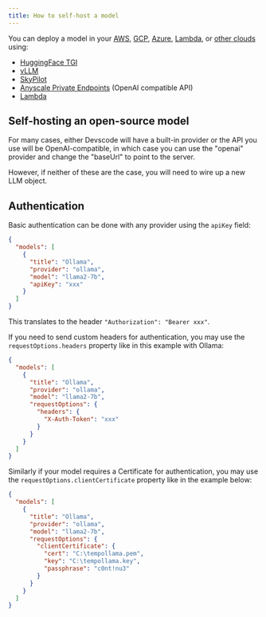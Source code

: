 ```yaml
---
title: How to self-host a model
---
```


You can deploy a model in your [AWS](https://github.com/khulnasoft/deploy-os-code-llm#aws), [GCP](https://github.com/khulnasoft/deploy-os-code-llm#gcp), [Azure](https://github.com/khulnasoft/deploy-os-code-llm#azure), [Lambda](https://lambdalabs.com/), or [other clouds](https://github.com/khulnasoft/deploy-os-code-llm#others-2) using:

- [HuggingFace TGI](https://github.com/khulnasoft/deploy-os-code-llm#tgi)
- [vLLM](https://github.com/khulnasoft/deploy-os-code-llm#vllm)
- [SkyPilot](https://github.com/khulnasoft/deploy-os-code-llm#skypilot)
- [Anyscale Private Endpoints](https://github.com/khulnasoft/deploy-os-code-llm#anyscale-private-endpoints) (OpenAI compatible API)
- [Lambda](https://github.com/khulnasoft/deploy-os-code-llm#lambda)

## Self-hosting an open-source model

For many cases, either Devscode will have a built-in provider or the API you use will be OpenAI-compatible, in which case you can use the "openai" provider and change the "baseUrl" to point to the server.

However, if neither of these are the case, you will need to wire up a new LLM object.

## Authentication

Basic authentication can be done with any provider using the `apiKey` field:

```json title="config.json"
{
  "models": [
    {
      "title": "Ollama",
      "provider": "ollama",
      "model": "llama2-7b",
      "apiKey": "xxx"
    }
  ]
}
```

This translates to the header `"Authorization": "Bearer xxx"`.

If you need to send custom headers for authentication, you may use the `requestOptions.headers` property like in this example with Ollama:

```json title="config.json"
{
  "models": [
    {
      "title": "Ollama",
      "provider": "ollama",
      "model": "llama2-7b",
      "requestOptions": {
        "headers": {
          "X-Auth-Token": "xxx"
        }
      }
    }
  ]
}
```

Similarly if your model requires a Certificate for authentication, you may use the `requestOptions.clientCertificate` property like in the example below:

```json title="config.json"
{
  "models": [
    {
      "title": "Ollama",
      "provider": "ollama",
      "model": "llama2-7b",
      "requestOptions": {
        "clientCertificate": {
          "cert": "C:\tempollama.pem",
          "key": "C:\tempollama.key",
          "passphrase": "c0nt!nu3"
        }
      }
    }
  ]
}
```

